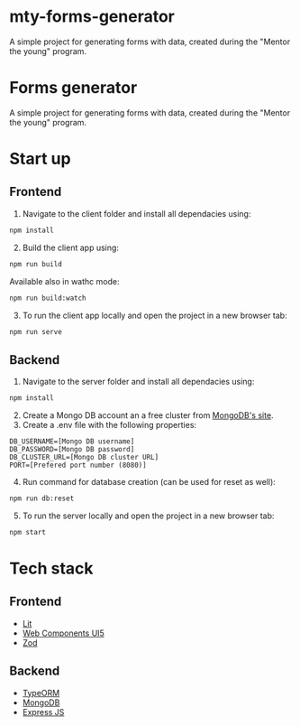 # mty-forms-generator
A simple project for generating forms with data, created during the "Mentor the young" program.
# Forms generator
A simple project for generating forms with data, created during the "Mentor the young" program.

# Start up
## Frontend
1. Navigate to the client folder and install all dependacies using:
```bash
npm install
```
2. Build the client app using:
```bash
npm run build
```
Available also in wathc mode:
```bash
npm run build:watch
```
3. To run the client app locally and open the project in a new browser tab:
```bash
npm run serve
```

## Backend
1. Navigate to the server folder and install all dependacies using:
```bash
npm install
```
2. Create a Mongo DB account an a free cluster from [MongoDB's site](https://account.mongodb.com/).
3. Create a .env file with the following properties:
```
DB_USERNAME=[Mongo DB username]
DB_PASSWORD=[Mongo DB password]
DB_CLUSTER_URL=[Mongo DB cluster URL]
PORT=[Prefered port number (8080)]
```
4. Run command for database creation (can be used for reset as well):
```bash
npm run db:reset
```
5. To run the server locally and open the project in a new browser tab:
```bash
npm start
```

# Tech stack
## Frontend
- [Lit](https://lit.dev/)
- [Web Components UI5](https://sap.github.io/ui5-webcomponents/)
- [Zod](https://zod.dev/)
## Backend
- [TypeORM](https://typeorm.io/)
- [MongoDB](https://www.mongodb.com/)
- [Express JS](https://expressjs.com/)